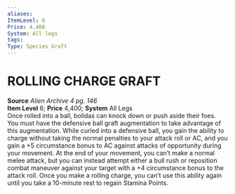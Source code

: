 ```yaml
---
aliases: 
ItemLevel: 6
Price: 4,400
System: All legs 
tags: 
Type: Species Graft
---
```

# ROLLING CHARGE GRAFT
**Source** _Alien Archive 4 pg. 146_  
**Item Level** 6; **Price** 4,400; **System** All Legs  
Once rolled into a ball, bolidas can knock down or push aside their foes. You must have the defensive ball graft augmentation to take advantage of this augmentation. While curled into a defensive ball, you gain the ability to charge without taking the normal penalties to your attack roll or AC, and you gain a +5 circumstance bonus to AC against attacks of opportunity during your movement. At the end of your movement, you can’t make a normal melee attack, but you can instead attempt either a bull rush or reposition combat maneuver against your target with a +4 circumstance bonus to the attack roll. Once you make a rolling charge, you can’t use this ability again until you take a 10-minute rest to regain Stamina Points.